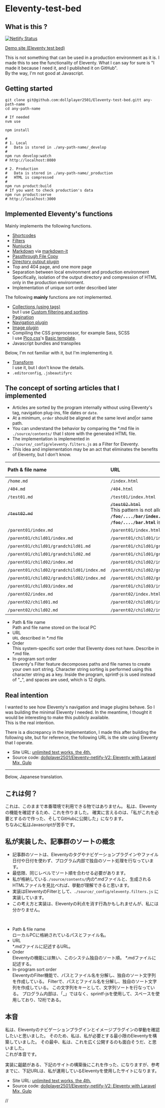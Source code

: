 # Eleventy-test-bed


## What is this ?

[![Netlify Status](https://api.netlify.com/api/v1/badges/f99d6c1e-032f-4a47-9913-f703cb725c03/deploy-status)](https://app.netlify.com/sites/eleventy-test-bed-dollplayer2501/deploys)


[Demo site (Eleventy test bed)](https://eleventy-test-bed-dollplayer2501.netlify.app/)


This is not something that can be used in a production environment as it is.
I made this to see the functionality of Eleventy.
What I can say for sure is "I made it because I need it, and I published it on GitHub".  
By the way, I'm not good at Javascript.


## Getting started

    git clone git@github.com:dollplayer2501/Eleventy-test-bed.gitt any-path-name
    cd any-path-name

    # If needed
    nvm use

    npm install

    #
    # 1. Local
    #   Data is stored in ./any-path-name/_develop
    #
    npm run develop:watch
    # http://localhost:8080

    # 2. Production
    #   Data is stored in ./any-path-name/_production
    #   HTML is compressed
    #
    npm run product:build
    # If you want to check production's data
    npm run product:serve
    # http://localhost:3000


## Implemented Eleventy's functions

Mainly implements the following functions.

- [Shortcodes](https://www.11ty.dev/docs/shortcodes/)
- [Filters](https://www.11ty.dev/docs/filters/)
- [Nunjucks](https://www.11ty.dev/docs/languages/nunjucks/)
- [Markdown](https://www.11ty.dev/docs/languages/markdown/) via [markdown-it](https://www.npmjs.com/package/markdown-it)
- [Passthrough File Copy](https://www.11ty.dev/docs/copy/)
- [Directory output plugin](https://www.11ty.dev/docs/plugins/directory-output/)
- Top and 404 page, and one more page
- Separation between local environment and production environment  
Specifically, isolation of the output directory and compression of HTML only in the production environment.
- Implementation of unique sort order described later

The following **mainly** functions are not implemented.

- [Collections (using tags)](https://www.11ty.dev/docs/collections/)  
but I use [Custom filtering and sorting](https://www.11ty.dev/docs/collections/#advanced-custom-filtering-and-sorting).
- [Pagination](https://www.11ty.dev/docs/pagination/)
- [Navigation plugin](https://www.11ty.dev/docs/plugins/navigation/)
- [Image plugin](https://www.11ty.dev/docs/plugins/image/)
- Compiling the CSS preprocessor, for example Sass, SCSS  
I use [Pico.css](https://picocss.com/)'s [Basic template](https://picocss.com/examples/basic-template/).
- Javascript bundles and transpiles

Below, I'm not familiar with it, but I'm implementing it.

- [Transform](https://www.11ty.dev/docs/config/#transforms)  
I use it, but I don't know the details.
- `.editorconfig`, `.jsbeautifyrc`


## The concept of sorting articles that I implemented

- Articles are sorted by the program internally without using Eleventy's tag, navigation plug-ins, file dates or `date`.
- At a minimum, `order` should be aligned at the same level and|or same path.
- You can understand the behavior by comparing the *.md file in `./source/contents/` that I store with the generated HTML file.
- The implementation is implemented in `./source/_config/eleventy.filters.js` as a Filter for Eleventy.
- This idea and implementation may be an act that eliminates the benefits of Eleventy, but I don't know.

|Path & file name|URL|Order|In-program<br />sort order|
|:---|:---|---:|:---|
|`/home.md`|`/index.html`|50|`__50`|
|`/404.md`|`/404.html`|40|`__40`|
|`/test01.md`|`/test01/index.html`|11|`__11`|
|~~`/test02.md`~~|~~`/test02.html`~~<br />This pattern is not allowed.<br />**`/foo/..../bar/index.html`** is allowed.<br />**`/foo/..../bar.html`** is not allowed|~~12~~|~~`__12`~~|
|`/parent01/index.md`|`/parent01/index.html`|20|`__20`|
|`/parent01/child01/index.md`|`/parent01/child01/index.html`|1|`__20___1`|
|`/parent01/child01/grandchild01.md`|`/parent01/child01/grandchild01/index.html`|100|`__20___2_100`|
|`/parent01/child01/grandchild02.md`|`/parent01/child01/grandchild02/index.html`|200|`__20___2_200`|
|`/parent01/child02/index.md`|`/parent01/child02/index.html`|2|`__20___2`|
|`/parent01/child02/grandchild01/index.md`|`/parent01/child02/grandchild01/index.html`|1|`__20___2___1`|
|`/parent01/child02/grandchild02/index.md`|`/parent01/child02/grandchild02/index.html`|2|`__20___2___2`|
|`/parent01/child03/index.md`|`/parent01/child03/index.html`|3|`__20___3`|
|`/parent02/index.md`|`/parent02/index.html`|30|`__30`|
|`/parent02/child01.md`|`/parent02/child01/index.html`|1|`__30___1`|
|`/parent02/child02.md`|`/parent02/child02/index.html`|2|`__30___2`|

- Path & file name  
Path and file name stored on the local PC
- URL  
`URL` described in *.md file
- Order  
This system-specific sort order that Eleventy does not have. Describe in *.md file.
- In-program sort order  
Eleventy's Filter feature decomposes paths and file names to create your own sort string.
Character string sorting is performed using this character string as a key.
Inside the program, sprintf-js is used instead of "_", and spaces are used, which is 12 digits.


## Real intention

I wanted to see how Eleventy's navigation and image plugins behave. So I was building the minimal Eleventy I needed. In the meantime, I thought it would be interesting to make this publicly available.  
This is the real intention.

There is a discrepancy in the implementation, I made this after building the following site, but for reference, the following URL is the site using Eleventy that I operate.

- Site URL: [unlimited text works, the 4th.](https://dollplayer2501.netlify.app/)
- Source code: [dollplayer2501/Eleventy-netlify-V2: Eleventy with Laravel Mix, Gulp](https://github.com/dollplayer2501/Eleventy-netlify-V2)



- - -



Below, Japanese translation.


## これは何？

これは、このままで本番環境で利用できる物ではありません。
私は、Eleventyの機能を確認するため、これを作りました。
確実に言えるのは、「私がこれを必要とするので作った、そしてGitHubに公開した」になります。  
ちなみに私はJavascriptが苦手です。


## 私が実装した、記事群のソートの概念

- 記事群のソートは、Eleventyのタグやナビゲーションプラグインやファイル日付や日付を使わず、プログラム内部で独自のソート処理を行なっています。
- 最低限、同じレベルでソート順を合わせる必要があります。
- 私が格納している`./source/contents/`内の*.mdファイルと、生成されるHTMLファイルを見比べれば、挙動が理解できると思います。
- 実装はEleventyのFilterとして、`./source/_config/eleventy.filters.js` に実装しています。
- この考え方と実装は、Eleventyの利点を消す行為かもしれませんが、私には分かりません。

&nbsp;

- Path & file name  
ローカルPCに格納されているパスとファイル名。
- URL  
*.mdファイルに記述するURL。
- Order  
Eleventyの機能には無い、このシステム独自のソート順。
*.mdファイルに記述する。
- In-program sort order  
EleventyのFilter機能で、パスとファイル名を分解し、独自のソート文字列を作成している。
Filterで、パスとファイル名を分解し、独自のソート文字列を作成している。
この文字列をキーとして、文字列ソートを行なっている。
プログラム内部は、「_」ではなく、sprintf-jsを使用して、スペースを使用しており、12桁である。


## 本音

私は、Eleventyのナビゲーションプラグインとイメージプラグインの挙動を確認したいと思いました。
そのため、私は、私が必要とする最小限のEleventyを構築していました。
その最中、私は、これを広く公開するのも面白そうだ、と思いました。  
これが本音です。

実装に齟齬がある、下記のサイトの構築後にこれを作った、になりますが、参考までに、下記URLは、私が運用しているEleventyを使用したサイトになります。

- Site URL: [unlimited text works, the 4th.](https://dollplayer2501.netlify.app/)
- Source code: [dollplayer2501/Eleventy-netlify-V2: Eleventy with Laravel Mix, Gulp](https://github.com/dollplayer2501/Eleventy-netlify-V2)










//
